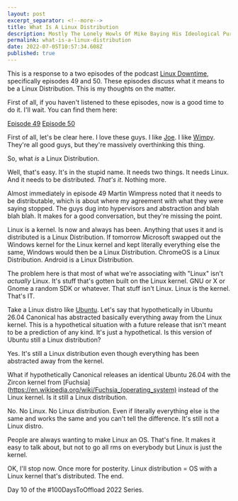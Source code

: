 ```yaml
---
layout: post
excerpt_separator: <!--more-->
title: What Is A Linux Distribution
description: Mostly The Lonely Howls Of Mike Baying His Ideological Purity At The Moon
permalink: what-is-a-linux-distribution
date: 2022-07-05T10:57:34.608Z
published: true
---
```


This is a response to a two episodes of the podcast [Linux Downtime](https://linuxdowntime.com), specifically episodes 49 and 50. These episodes discuss what it means to be a Linux Distribution. This is my thoughts on the matter.

<!--more-->

First of all, if you haven't listened to these episodes, now is a good time to do it. I'll wait. You can find them here:

[Episode 49](https://linuxdowntime.com/linux-downtime-episode-49/)
[Episode 50](https://linuxdowntime.com/linux-downtime-episode-50/)

First of all, let's be clear here. I love these guys. I like [Joe](https://fosstodon.org/@JoeRess). I like [Wimpy](https://twitter.com/m_wimpress). They're all good guys, but they're massively overthinking this thing.

So, what _is_ a Linux Distribution.

Well, that's easy. It's in the stupid name. It needs two things. It needs Linux. And it needs to be distributed. _That's it_. Nothing more.

Almost immediately in episode 49 Martin Wimpress noted that it needs to be distributable, which is about where my agreement with what they were saying stopped. The guys dug into hypervisors and abstraction and blah blah blah. It makes for a good conversation, but they're missing the point.

Linux is a kernel. Is now and always has been. Anything that uses it and is distributed is a Linux Distribution. If tomorrow Microsoft swapped out the Windows kernel for the Linux kernel and kept literally everything else the same, Windows would then be a Linux Distribution. ChromeOS is a Linux Distribution. Android is a Linux Distribution.

The problem here is that most of what we're associating with "Linux" isn't _actually_ Linux. It's stuff that's gotten built on the Linux kernel. GNU or X or Gnome a random SDK or whatever. That stuff isn't Linux. Linux is the kernel. That's IT.

Take a Linux distro like [Ubuntu](https://ubuntu.com). Let's say that hypothetically in Ubuntu 26.04 Canonical has abstracted basically everything away from the Linux kernel. This is a hypothetical situation with a future release that isn't meant to be a prediction of any kind. It's just a hypothetical. Is this version of Ubuntu still a Linux distribution?

Yes. It's still a Linux distribution even though everything has been abstracted away from the kernel.

What if hypothetically Canonical releases an identical Ubuntu 26.04 with the Zircon kernel from [Fuchsia](https://en.wikipedia.org/wiki/Fuchsia_(operating_system) instead of the Linux kernel. Is it still a Linux distribution.

No. No Linux. No Linux distribution. Even if literally everything else is the same and works the same and you can't tell the difference. It's still not a Linux distro.

People are always wanting to make Linux an OS. That's fine. It makes it easy to talk about, but not to go all rms on everybody but Linux is just the kernel.

OK, I'll stop now. Once more for posterity. Linux distribution = OS with a Linux kernel that's distributed. The end.

Day 10 of the #100DaysToOffload 2022 Series.
